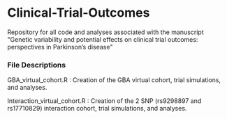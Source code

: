 # Clinical-Trial-Outcomes

Repository for all code and analyses associated with the manuscript "Genetic variability and potential effects on clinical trial outcomes: perspectives in Parkinson’s disease"

### File Descriptions

GBA_virtual_cohort.R : Creation of the GBA virtual cohort, trial simulations, and analyses.

Interaction_virtual_cohort.R : Creation of the 2 SNP (rs9298897 and rs17710829) interaction cohort, trial simulations, and analyses. 

